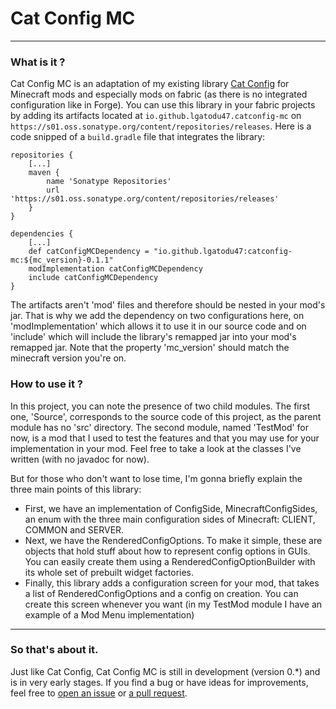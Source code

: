 # Cat Config MC

***

### What is it ?

Cat Config MC is an adaptation of my existing library [Cat Config](https://github.com/LGatodu47/CatConfig)
for Minecraft mods and especially mods on fabric (as there is no integrated configuration like in Forge).
You can use this library in your fabric projects by adding its artifacts located at `io.github.lgatodu47.catconfig-mc`
on `https://s01.oss.sonatype.org/content/repositories/releases`. Here is a code snipped of a `build.gradle`
file that integrates the library:
```
repositories {
    [...]
    maven {
        name 'Sonatype Repositories'
        url 'https://s01.oss.sonatype.org/content/repositories/releases'
    }
}

dependencies {
    [...]
    def catConfigMCDependency = "io.github.lgatodu47:catconfig-mc:${mc_version}-0.1.1"
    modImplementation catConfigMCDependency
    include catConfigMCDependency
}
```
The artifacts aren't 'mod' files and therefore should be nested in your mod's jar. That is why we add the
dependency on two configurations here, on 'modImplementation' which allows it to use it in our source code
and on 'include' which will include the library's remapped jar into your mod's remapped jar.
Note that the property 'mc_version' should match the minecraft version you're on.

### How to use it ?

In this project, you can note the presence of two child modules. The first one, 'Source', corresponds to
the source code of this project, as the parent module has no 'src' directory. The second module, named
'TestMod' for now, is a mod that I used to test the features and that you may use for your implementation
in your mod. Feel free to take a look at the classes I've written (with no javadoc for now).

But for those who don't want to lose time, I'm gonna briefly explain the three main points of this library:
- First, we have an implementation of ConfigSide, MinecraftConfigSides, an enum with the three main
configuration sides of Minecraft: CLIENT, COMMON and SERVER.
- Next, we have the RenderedConfigOptions. To make it simple, these are objects that hold stuff about
how to represent config options in GUIs. You can easily create them using a RenderedConfigOptionBuilder
with its whole set of prebuilt widget factories.
- Finally, this library adds a configuration screen for your mod, that takes a list of RenderedConfigOptions
and a config on creation. You can create this screen whenever you want (in my TestMod module I have an
example of a Mod Menu implementation)

***

### So that's about it.

Just like Cat Config, Cat Config MC is still in development (version 0.*) and is in very early stages.
If you find a bug or have ideas for improvements, feel free to [open an issue](https://github.com/LGatodu47/CatConfigMC/issues)
or [a pull request](https://github.com/LGatodu47/CatConfigMC/pulls).